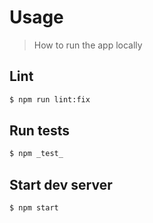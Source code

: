 # Usage
> How to run the app locally


## Lint

```sh
$ npm run lint:fix
```


## Run tests

```sh
$ npm _test_
```


## Start dev server

```sh
$ npm start
```
